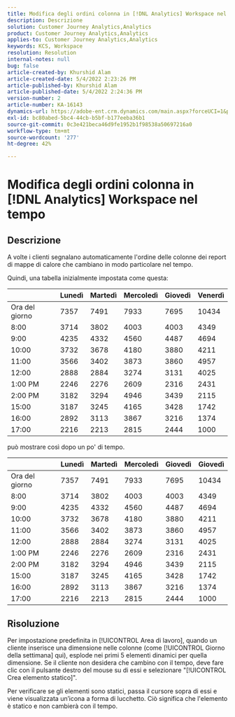```yaml
---
title: Modifica degli ordini colonna in [!DNL Analytics] Workspace nel tempo
description: Descrizione
solution: Customer Journey Analytics,Analytics
product: Customer Journey Analytics,Analytics
applies-to: Customer Journey Analytics,Analytics
keywords: KCS, Workspace
resolution: Resolution
internal-notes: null
bug: false
article-created-by: Khurshid Alam
article-created-date: 5/4/2022 2:23:26 PM
article-published-by: Khurshid Alam
article-published-date: 5/4/2022 2:24:36 PM
version-number: 2
article-number: KA-16143
dynamics-url: https://adobe-ent.crm.dynamics.com/main.aspx?forceUCI=1&pagetype=entityrecord&etn=knowledgearticle&id=1b60c6c0-b5cb-ec11-a7b5-6045bd00dbbc
exl-id: bc80abed-5bc4-44cb-b5bf-b177eeba36b1
source-git-commit: 0c3e421beca46d9fe1952b1f98538a50697216a0
workflow-type: tm+mt
source-wordcount: '277'
ht-degree: 42%

---
```


# Modifica degli ordini colonna in [!DNL Analytics] Workspace nel tempo

## Descrizione


A volte i clienti segnalano automaticamente l&#39;ordine delle colonne dei report di mappe di calore che cambiano in modo particolare nel tempo.

Quindi, una tabella inizialmente impostata come questa:


|   | Lunedì | Martedì | Mercoledì | Giovedì | Venerdì |
| --- | --- | --- | --- | --- | --- |
| Ora del giorno | 7357 | 7491 | 7933 | 7695 | 10434 |
| 8:00 | 3714 | 3802 | 4003 | 4003 | 4349 |
| 9:00 | 4235 | 4332 | 4560 | 4487 | 4694 |
| 10:00 | 3732 | 3678 | 4180 | 3880 | 4211 |
| 11:00 | 3566 | 3402 | 3873 | 3860 | 4957 |
| 12:00 | 2888 | 2884 | 3274 | 3131 | 4025 |
| 1:00 PM | 2246 | 2276 | 2609 | 2316 | 2431 |
| 2:00 PM | 3182 | 3294 | 4946 | 3439 | 2115 |
| 15:00 | 3187 | 3245 | 4165 | 3428 | 1742 |
| 16:00 | 2892 | 3113 | 3867 | 3216 | 1374 |
| 17:00 | 2216 | 2213 | 2815 | 2444 | 1000 |


può mostrare così dopo un po&#39; di tempo.


|   | Lunedì | Martedì | Mercoledì | Giovedì | Giovedì |
| --- | --- | --- | --- | --- | --- |
| Ora del giorno | 7357 | 7491 | 7933 | 7695 | 10434 |
| 8:00 | 3714 | 3802 | 4003 | 4003 | 4349 |
| 9:00 | 4235 | 4332 | 4560 | 4487 | 4694 |
| 10:00 | 3732 | 3678 | 4180 | 3880 | 4211 |
| 11:00 | 3566 | 3402 | 3873 | 3860 | 4957 |
| 12:00 | 2888 | 2884 | 3274 | 3131 | 4025 |
| 1:00 PM | 2246 | 2276 | 2609 | 2316 | 2431 |
| 2:00 PM | 3182 | 3294 | 4946 | 3439 | 2115 |
| 15:00 | 3187 | 3245 | 4165 | 3428 | 1742 |
| 16:00 | 2892 | 3113 | 3867 | 3216 | 1374 |
| 17:00 | 2216 | 2213 | 2815 | 2444 | 1000 |



## Risoluzione


Per impostazione predefinita in [!UICONTROL Area di lavoro], quando un cliente inserisce una dimensione nelle colonne (come [!UICONTROL Giorno della settimana] qui), esplode nei primi 5 elementi dinamici per quella dimensione. Se il cliente non desidera che cambino con il tempo, deve fare clic con il pulsante destro del mouse su di essi e selezionare &quot;[!UICONTROL Crea elemento statico]&quot;.

Per verificare se gli elementi sono statici, passa il cursore sopra di essi e viene visualizzata un’icona a forma di lucchetto. Ciò significa che l&#39;elemento è statico e non cambierà con il tempo.
